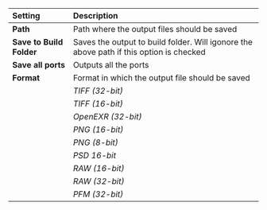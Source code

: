 | Setting                  | Description                                                                             |
| :----------------------- | :-------------------------------------------------------------------------------------- |
| **Path**                 | Path where the output files should be saved                                             |
| **Save to Build Folder** | Saves the output to build folder. Will igonore the above path if this option is checked |
| **Save all ports**       | Outputs all the ports                                                                   |
| **Format**               | Format in which the output file should be saved                                         |
|                          | *TIFF (32-bit)*                                                              |
|                          | *TIFF (16-bit)*                                                              |
|                          | *OpenEXR (32-bit)*                                                           |
|                          | *PNG (16-bit)*                                                               |
|                          | *PNG (8-bit)*                                                                |
|                          | *PSD 16-bit*                                                                 |
|                          | *RAW (16-bit)*                                                               |
|                          | *RAW (32-bit)*                                                               |
|                          | *PFM (32-bit)*                                                               |